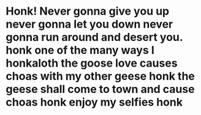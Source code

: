 # Honk! Never gonna give you up never gonna let you down never gonna run around and desert you. honk one of the many ways I honkaloth the goose love causes choas with my other geese honk the geese shall come to town and cause choas honk enjoy my selfies honk
